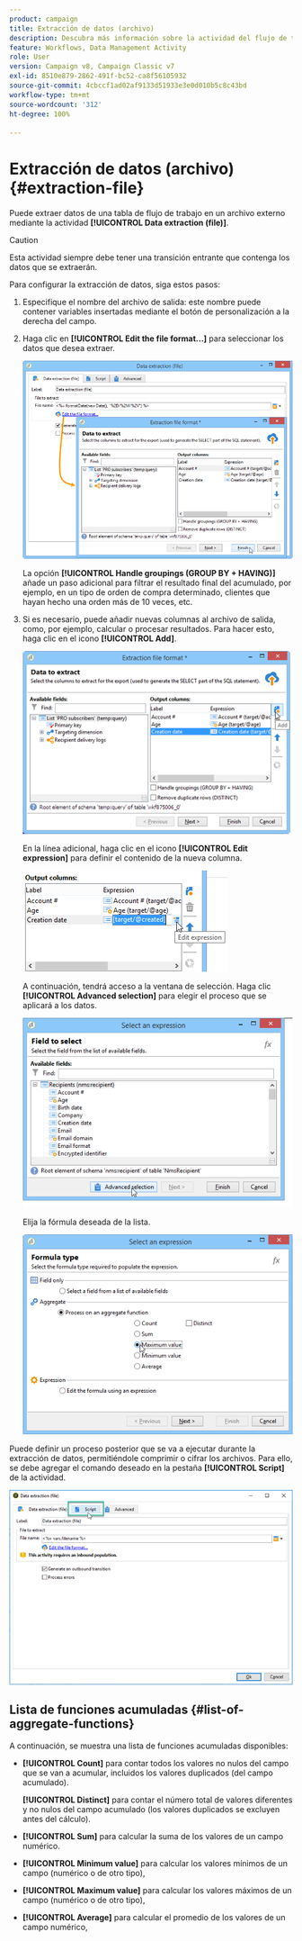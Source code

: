 ```yaml
---
product: campaign
title: Extracción de datos (archivo)
description: Descubra más información sobre la actividad del flujo de trabajo Extracción de datos (archivo).
feature: Workflows, Data Management Activity
role: User
version: Campaign v8, Campaign Classic v7
exl-id: 8510e879-2862-491f-bc52-ca8f56105932
source-git-commit: 4cbccf1ad02af9133d51933e3e0d010b5c8c43bd
workflow-type: tm+mt
source-wordcount: '312'
ht-degree: 100%

---
```


# Extracción de datos (archivo){#extraction-file}

Puede extraer datos de una tabla de flujo de trabajo en un archivo externo mediante la actividad **[!UICONTROL Data extraction (file)]**.

>[!CAUTION]
>
>Esta actividad siempre debe tener una transición entrante que contenga los datos que se extraerán.

Para configurar la extracción de datos, siga estos pasos:

1. Especifique el nombre del archivo de salida: este nombre puede contener variables insertadas mediante el botón de personalización a la derecha del campo.
1. Haga clic en **[!UICONTROL Edit the file format...]** para seleccionar los datos que desea extraer.

   ![](assets/s_advuser_extract_file_param.png)

   La opción **[!UICONTROL Handle groupings (GROUP BY + HAVING)]** añade un paso adicional para filtrar el resultado final del acumulado, por ejemplo, en un tipo de orden de compra determinado, clientes que hayan hecho una orden más de 10 veces, etc.

1. Si es necesario, puede añadir nuevas columnas al archivo de salida, como, por ejemplo, calcular o procesar resultados. Para hacer esto, haga clic en el icono **[!UICONTROL Add]**.

   ![](assets/s_advuser_extract_file_add_col.png)

   En la línea adicional, haga clic en el icono **[!UICONTROL Edit expression]** para definir el contenido de la nueva columna.

   ![](assets/s_advuser_extract_file_add_exp.png)

   A continuación, tendrá acceso a la ventana de selección. Haga clic **[!UICONTROL Advanced selection]** para elegir el proceso que se aplicará a los datos.

   ![](assets/s_advuser_extract_file_advanced_selection.png)

   Elija la fórmula deseada de la lista.

   ![](assets/s_advuser_extract_file_agregate_values.png)

Puede definir un proceso posterior que se va a ejecutar durante la extracción de datos, permitiéndole comprimir o cifrar los archivos. Para ello, se debe agregar el comando deseado en la pestaña **[!UICONTROL Script]** de la actividad.

![](assets/postprocessing_dataextraction.png)

## Lista de funciones acumuladas {#list-of-aggregate-functions}

A continuación, se muestra una lista de funciones acumuladas disponibles:

* **[!UICONTROL Count]** para contar todos los valores no nulos del campo que se van a acumular, incluidos los valores duplicados (del campo acumulado).

  **[!UICONTROL Distinct]** para contar el número total de valores diferentes y no nulos del campo acumulado (los valores duplicados se excluyen antes del cálculo).

* **[!UICONTROL Sum]** para calcular la suma de los valores de un campo numérico.
* **[!UICONTROL Minimum value]** para calcular los valores mínimos de un campo (numérico o de otro tipo),
* **[!UICONTROL Maximum value]** para calcular los valores máximos de un campo (numérico o de otro tipo),
* **[!UICONTROL Average]** para calcular el promedio de los valores de un campo numérico,
